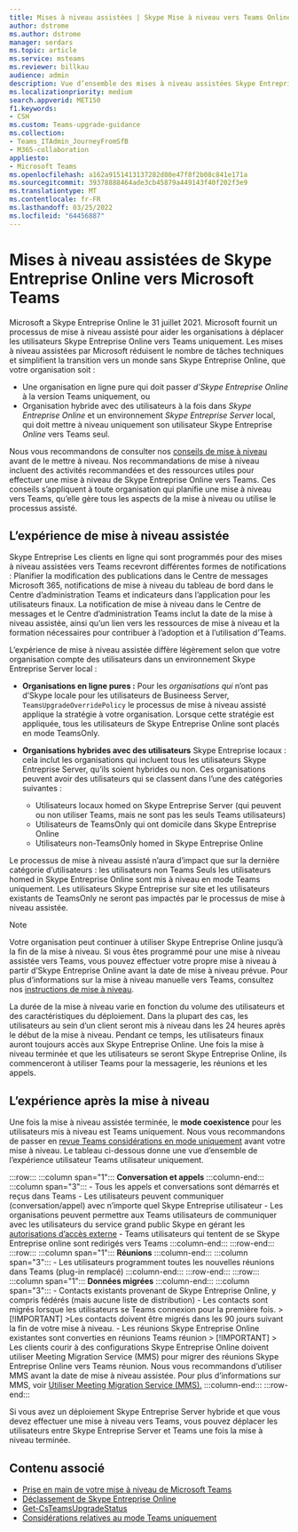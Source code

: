 ```yaml
---
title: Mises à niveau assistées | Skype Mise à niveau vers Teams Online
author: dstrome
ms.author: dstrome
manager: serdars
ms.topic: article
ms.service: msteams
ms.reviewer: billkau
audience: admin
description: Vue d’ensemble des mises à niveau assistées Skype Entreprise Online vers Teams
ms.localizationpriority: medium
search.appverid: MET150
f1.keywords:
- CSH
ms.custom: Teams-upgrade-guidance
ms.collection:
- Teams_ITAdmin_JourneyFromSfB
- M365-collaboration
appliesto:
- Microsoft Teams
ms.openlocfilehash: a162a9151413137282d80e47f8f2b08c841e171a
ms.sourcegitcommit: 39378888464ade3cb45879a449143f40f202f3e9
ms.translationtype: MT
ms.contentlocale: fr-FR
ms.lasthandoff: 03/25/2022
ms.locfileid: "64456887"
---
```

# <a name="assisted-upgrades-from-skype-for-business-online-to-microsoft-teams"></a>Mises à niveau assistées de Skype Entreprise Online vers Microsoft Teams

Microsoft a Skype Entreprise Online le 31 juillet 2021.  Microsoft fournit un processus de mise à niveau assisté pour aider les organisations à déplacer les utilisateurs Skype Entreprise Online vers Teams uniquement.  Les mises à niveau assistées par Microsoft réduisent le nombre de tâches techniques et simplifient la transition vers un monde sans Skype Entreprise Online, que votre organisation soit :
 - Une organisation en ligne pure qui doit passer *d’Skype Entreprise Online* à la version Teams uniquement, ou
 - Organisation hybride avec des utilisateurs à la fois dans *Skype Entreprise Online*  et un environnement *Skype Entreprise Server* local, qui doit mettre à niveau uniquement son utilisateur Skype Entreprise *Online* vers Teams seul.

Nous vous recommandons de consulter nos [conseils de mise à niveau](https://aka.ms/SkypeToTeams) avant de le mettre à niveau. Nos recommandations de mise à niveau incluent des activités recommandées et des ressources utiles pour effectuer une mise à niveau de Skype Entreprise Online vers Teams. Ces conseils s’appliquent à toute organisation qui planifie une mise à niveau vers Teams, qu’elle gère tous les aspects de la mise à niveau ou utilise le processus assisté.

## <a name="the-assisted-upgrade-experience"></a>L’expérience de mise à niveau assistée
Skype Entreprise Les clients en ligne qui sont programmés pour des mises à niveau assistées vers Teams recevront différentes formes de notifications : Planifier la  modification des publications dans le Centre de messages Microsoft 365, notifications de mise à niveau du tableau de bord dans le Centre d’administration Teams et indicateurs dans l’application pour les utilisateurs finaux. La notification de mise à niveau dans le Centre de messages et le Centre d’administration Teams inclut la date de la mise à niveau assistée, ainsi qu’un lien vers les ressources de mise à niveau et la formation nécessaires pour contribuer à l’adoption et à l’utilisation d’Teams.

L’expérience de mise à niveau assistée diffère légèrement selon que votre organisation compte des utilisateurs dans un environnement Skype Entreprise Server local :
- **Organisations en ligne pures :** Pour les *organisations qui* n’ont pas d’Skype locale pour les utilisateurs de Busineess Server, `TeamsUpgradeOverridePolicy` le processus de mise à niveau assisté applique la stratégie à votre organisation. Lorsque cette stratégie est appliquée, tous les utilisateurs de Skype Entreprise Online sont placés en mode TeamsOnly.
- **Organisations hybrides avec des utilisateurs** Skype Entreprise locaux : cela inclut les organisations qui incluent tous les utilisateurs Skype Entreprise Server, qu’ils soient hybrides ou non. Ces organisations peuvent avoir des utilisateurs qui se classent dans l’une des catégories suivantes :

  - Utilisateurs locaux homed on Skype Entreprise Server (qui peuvent ou non utiliser Teams, mais ne sont pas les seuls Teams utilisateurs)
  - Utilisateurs de TeamsOnly qui ont domicile dans Skype Entreprise Online
  - Utilisateurs non-TeamsOnly homed in Skype Entreprise Online

Le processus de mise à niveau assisté n’aura d’impact que sur la dernière catégorie d’utilisateurs : les utilisateurs non Teams Seuls les utilisateurs homed in Skype Entreprise Online sont mis à niveau en mode Teams uniquement. Les utilisateurs Skype Entreprise sur site et les utilisateurs existants de TeamsOnly ne seront pas impactés par le processus de mise à niveau assistée.

> [!NOTE]
> Votre organisation peut continuer à utiliser Skype Entreprise Online jusqu’à la fin de la mise à niveau. Si vous êtes programmé pour une mise à niveau assistée vers Teams, vous pouvez effectuer votre propre mise à niveau à partir d’Skype Entreprise Online avant la date de mise à niveau prévue. Pour plus d’informations sur la mise à niveau manuelle vers Teams, consultez nos [instructions de mise à niveau](https://aka.ms/SkypeToTeams).

La durée de la mise à niveau varie en fonction du volume des utilisateurs et des caractéristiques du déploiement. Dans la plupart des cas, les utilisateurs au sein d’un client seront mis à niveau dans les 24 heures après le début de la mise à niveau. Pendant ce temps, les utilisateurs finaux auront toujours accès aux Skype Entreprise Online. Une fois la mise à niveau terminée et que les utilisateurs se seront Skype Entreprise Online, ils commenceront à utiliser Teams pour la messagerie, les réunions et les appels.

## <a name="the-post-upgrade-experience"></a>L’expérience après la mise à niveau

Une fois la mise à niveau assistée terminée, le **mode coexistence** pour les utilisateurs mis à niveau est Teams uniquement. Nous vous recommandons de passer en [revue Teams considérations en mode uniquement](teams-only-mode-considerations.md) avant votre mise à niveau. Le tableau ci-dessous donne une vue d’ensemble de l’expérience utilisateur Teams utilisateur uniquement.

:::row:::
    :::column span="1":::
        **Conversation et appels**
    :::column-end:::
    :::column span="3":::
        - Tous les appels et conversations sont démarrés et reçus dans Teams
        - Les utilisateurs peuvent communiquer (conversation/appel) avec n’importe quel Skype Entreprise utilisateur
        - Les organisations peuvent permettre aux Teams utilisateurs de communiquer avec les utilisateurs du service grand public Skype en gérant les [autorisations d’accès externe](manage-external-access.md)
        - Teams utilisateurs qui tentent de se Skype Entreprise online sont redirigés vers Teams
    :::column-end:::
:::row-end:::
:::row:::
    :::column span="1":::
        **Réunions**
    :::column-end:::
    :::column span="3":::
        - Les utilisateurs programment toutes les nouvelles réunions dans Teams (plug-in remplacé)
    :::column-end:::
:::row-end:::
:::row:::
    :::column span="1":::
        **Données migrées**
    :::column-end:::
    :::column span="3":::
        - Contacts existants provenant de Skype Entreprise Online, y compris fédérés (mais aucune liste de distribution)
        - Les contacts sont migrés lorsque les utilisateurs se Teams connexion pour la première fois.
            > [!IMPORTANT]
            >Les contacts doivent être migrés dans les 90 jours suivant la fin de votre mise à niveau.
        - Les réunions Skype Entreprise Online existantes sont converties en réunions Teams réunion
            > [!IMPORTANT]
            > Les clients courir à des configurations Skype Entreprise Online doivent utiliser Meeting Migration Service (MMS) pour migrer des réunions Skype Entreprise Online vers Teams réunion. Nous vous recommandons d’utiliser MMS avant la date de mise à niveau assistée. Pour plus d’informations sur MMS, voir [Utiliser Meeting Migration Service (MMS).](/skypeforbusiness/audio-conferencing-in-office-365/setting-up-the-meeting-migration-service-mms)
    :::column-end:::
:::row-end:::

Si vous avez un déploiement Skype Entreprise Server hybride et que vous devez effectuer une mise à niveau vers Teams, vous pouvez déplacer les utilisateurs entre Skype Entreprise Server et Teams une fois la mise à niveau terminée.

## <a name="related-content"></a>Contenu associé

- [Prise en main de votre mise à niveau de Microsoft Teams](upgrade-start-here.md)
- [Déclassement de Skype Entreprise Online](skype-for-business-online-retirement.md)
- [Get-CsTeamsUpgradeStatus](/powershell/module/skype/get-csteamsupgradestatus?view=skype-ps&preserve-view=true)
- [Considérations relatives au mode Teams uniquement](teams-only-mode-considerations.md)
